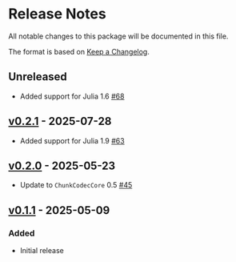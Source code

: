 # Release Notes

All notable changes to this package will be documented in this file.

The format is based on [Keep a Changelog](https://keepachangelog.com/en/1.0.0/).

## Unreleased

- Added support for Julia 1.6 [#68](https://github.com/JuliaIO/ChunkCodecs.jl/pull/68)

## [v0.2.1](https://github.com/JuliaIO/ChunkCodecs.jl/tree/LibBrotli-v0.2.1) - 2025-07-28

- Added support for Julia 1.9 [#63](https://github.com/JuliaIO/ChunkCodecs.jl/pull/63)

## [v0.2.0](https://github.com/JuliaIO/ChunkCodecs.jl/tree/LibBrotli-v0.2.0) - 2025-05-23

- Update to `ChunkCodecCore` 0.5 [#45](https://github.com/JuliaIO/ChunkCodecs.jl/pull/45)

## [v0.1.1](https://github.com/JuliaIO/ChunkCodecs.jl/tree/LibBrotli-v0.1.1) - 2025-05-09

### Added

- Initial release
